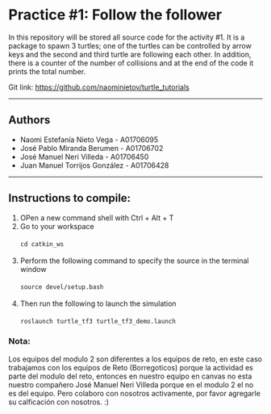 # Practice #1: Follow the follower

In this repository will be stored all source code for the activity #1.
It is a package to spawn 3 turtles; one of the turtles can be controlled by arrow keys and the second and third turtle are following each other. In addition, there is a counter of the number of collisions and at the end of the code it prints the total number.

Git link: https://github.com/naominietov/turtle_tutorials
***
## Authors
* Naomi Estefanía Nieto Vega - A01706095
* José Pablo Miranda Berumen - A01706702
* José Manuel Neri Villeda   - A01706450
* Juan Manuel Torrijos González - A01706428
***
## Instructions to compile:

1. OPen a new command shell with Ctrl + Alt + T
2. Go to your workspace <br/><br/> ``` cd catkin_ws ```<br/><br/>
3. Perform the following command to specify the source in the terminal window <br/><br/>``` source devel/setup.bash ```<br/><br/>
4. Then run the following to launch the simulation <br/><br/>
``` roslaunch turtle_tf3 turtle_tf3_demo.launch ```
### Nota:
Los equipos del modulo 2 son diferentes a los equipos de reto, en este caso trabajamos con los equipos de Reto (Borregoticos) porque la actividad es parte del modulo del reto, entonces en nuestro equipo en canvas no esta nuestro compañero José Manuel Neri Villeda porque en el modulo 2 el no es del equipo. Pero colaboro con nosotros activamente, por favor agregarle su calficación con nosotros. :)

